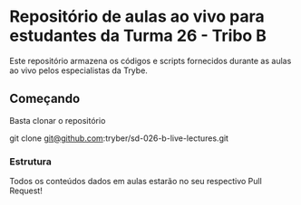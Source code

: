 # Repositório de aulas ao vivo para estudantes da Turma 26 - Tribo B

Este repositório armazena os códigos e scripts fornecidos durante as aulas ao vivo pelos especialistas da Trybe.

## Começando

Basta clonar o repositório

git clone git@github.com:tryber/sd-026-b-live-lectures.git

### Estrutura

Todos os conteúdos dados em aulas estarão no seu respectivo Pull Request!
